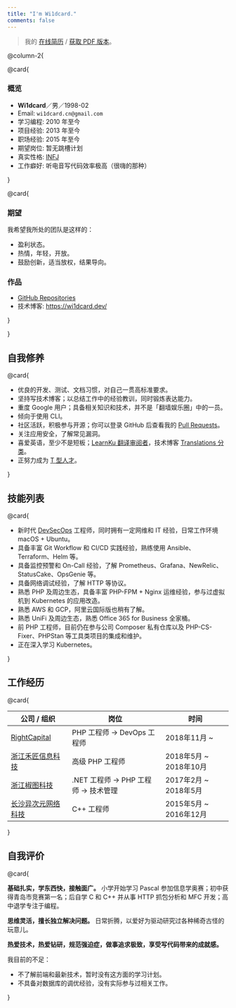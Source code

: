 ```yaml
---
title: "I'm Wi1dcard."
comments: false
---
```


> 我的 [在线简历](https://wi1dcard.dev/resume/) / [获取 PDF 版本](wi1dcard.pdf)。

<!--more-->

@column-2{

@card{

### 概览

- **Wi1dcard**／男／1998-02
- Email: `wi1dcard.cn@gmail.com`
- 学习编程: 2010 年至今
- 项目经验: 2013 年至今
- 职场经验: 2015 年至今
- 期望岗位: 暂无跳槽计划
- 真实性格: [INFJ](mbti.pdf)
- 工作癖好: 听电音写代码效率极高（很嗨的那种）

}

@card{

### 期望

我希望我所处的团队是这样的：

- 盈利状态。
- 热情，年轻，开放。
- 鼓励创新，适当放权，结果导向。

### 作品

- [GitHub Repositories](https://github.com/wi1dcard?utf8=%E2%9C%93&tab=repositories&q=&type=source&language=)
- 技术博客: <https://wi1dcard.dev/>

}

}

## 自我修养

@card{

- 优良的开发、测试、文档习惯，对自己一贯高标准要求。
- 坚持写技术博客；以总结工作中的经验教训，同时锻炼表达能力。
- 重度 Google 用户；具备相关知识和技术，并不是「翻墙娱乐圈」中的一员。
- 倾向于使用 CLI。
- 社区活跃，积极参与开源；你可以登录 GitHub 后查看我的 [Pull Requests](https://github.com/pulls?utf8=%E2%9C%93&q=is%3Apr+sort%3Aupdated-desc+author%3Awi1dcard)。
- 关注应用安全，了解常见漏洞。
- 喜爱英语，至少不是短板；[LearnKu 翻译审阅者](https://learnku.com/users/32249/translations)，技术博客 [Translations 分类](/categories/translations/)。
- 正努力成为 [T 型人才](https://en.wikipedia.org/wiki/T-shaped_skills)。

}

## 技能列表

@card{

- 新时代 [DevSecOps](https://www.redhat.com/en/topics/devops/what-is-devsecops) 工程师，同时拥有一定网维和 IT 经验，日常工作环境 macOS + Ubuntu。
- 具备丰富 Git Workflow 和 CI/CD 实践经验，熟练使用 Ansible、Terraform、Helm 等。
- 具备监控预警和 On-Call 经验，了解 Prometheus、Grafana、NewRelic、StatusCake、OpsGenie 等。
- 具备网络调试经验，了解 HTTP 等协议。
- 熟悉 PHP 及周边生态，具备丰富 PHP-FPM + Nginx 运维经验，参与过虚拟机到 Kubernetes 的应用改造。
- 熟悉 AWS 和 GCP，阿里云国际版也稍有了解。
- 熟悉 UniFi 及周边生态，熟悉 Office 365 for Business 全家桶。
- 前 PHP 工程师，目前仍在参与公司 Composer 私有仓库以及 PHP-CS-Fixer、PHPStan 等工具类项目的集成和维护。
- 正在深入学习 Kubernetes。

}

## 工作经历

@card{

| 公司 / 组织                  | 岗位                                  | 时间                   |
| ---------------------------- | ------------------------------------- | ---------------------- |
| [RightCapital]               | PHP 工程师 -> DevOps 工程师           | 2018年11月 ~           |
| [浙江禾匠信息科技]   | 高级 PHP 工程师                       | 2018年5月 ~ 2018年10月 |
| [浙江椒图科技]               | .NET 工程师 -> PHP 工程师 -> 技术管理 | 2017年2月 ~ 2018年5月  |
| [长沙异次元网络科技] | C++ 工程师                            | 2015年5月 ~ 2016年12月 |

}

[RightCapital]: /employment-history/#RightCapital
[浙江禾匠信息科技]: /employment-history/#浙江禾匠信息科技
[浙江椒图科技]: /employment-history/#浙江椒图科技
[长沙异次元网络科技]: /employment-history/#长沙异次元网络科技

## 自我评价

@card{

**基础扎实，学东西快，接触面广。** 小学开始学习 Pascal 参加信息学奥赛；初中获得青岛市竞赛第一名；后自学 C 和 C++ 并从事 HTTP 抓包分析和 MFC 开发；高中退学专注于编程。

**思维灵活，擅长独立解决问题。** 日常折腾，以爱好为驱动研究过各种稀奇古怪的玩意儿。

**热爱技术，热爱钻研，规范强迫症，做事追求极致，享受写代码带来的成就感。**

我目前的不足：

- 不了解前端和最新技术，暂时没有这方面的学习计划。
- 不具备对数据库的调优经验，没有实际参与过相关工作。

}
